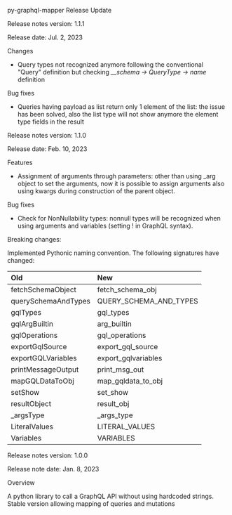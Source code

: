py-graphql-mapper Release Update

Release notes version: 1.1.1

Release date: Jul. 2, 2023

Changes

* Query types not recognized anymore following the conventional "Query" definition but checking *__schema -> QueryType -> name* definition

Bug fixes

* Queries having payload as list return only 1 element of the list: the issue has been solved, also the list type will not show anymore the element type fields in the result

Release notes version: 1.1.0

Release date: Feb. 10, 2023

Features

* Assignment of arguments through parameters: other than using _arg object to set the arguments, now it is possible to assign arguments also using kwargs during construction of the parent object.

Bug fixes

* Check for NonNullability types: nonnull types will be recognized when using arguments and variables (setting ! in GraphQL syntax).

Breaking changes:

Implemented Pythonic naming convention.
The following signatures have changed:

| Old | New |
|:---------|:-----------|
| fetchSchemaObject | fetch_schema_obj |
| querySchemaAndTypes | QUERY_SCHEMA_AND_TYPES |
| gqlTypes | gql_types |
| gqlArgBuiltin | arg_builtin |
| gqlOperations | gql_operations |
| exportGqlSource | export_gql_source |
| exportGQLVariables | export_gqlvariables |
| printMessageOutput | print_msg_out |
| mapGQLDataToObj | map_gqldata_to_obj |
| setShow | set_show |
| resultObject | result_obj |
| _argsType | _args_type |
| LiteralValues | LITERAL_VALUES |
| Variables | VARIABLES |


Release notes version: 1.0.0

Release note date: Jan. 8, 2023

Overview

A python library to call a GraphQL API without using hardcoded strings.
Stable version allowing mapping of queries and mutations

